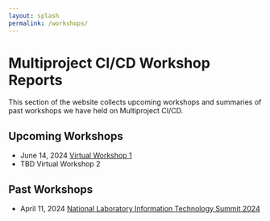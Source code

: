 ```yaml
---
layout: splash
permalink: /workshops/
---
```


# Multiproject CI/CD Workshop Reports

This section of the website collects upcoming workshops and summaries of past
workshops we have held on Multiproject CI/CD.

## Upcoming Workshops

- June 14, 2024 [Virtual Workshop 1](/workshops/virtual_workshop1/)
- TBD Virtual Workshop 2

## Past Workshops

- April 11, 2024 [National Laboratory Information Technology Summit 2024](nlit2024)
